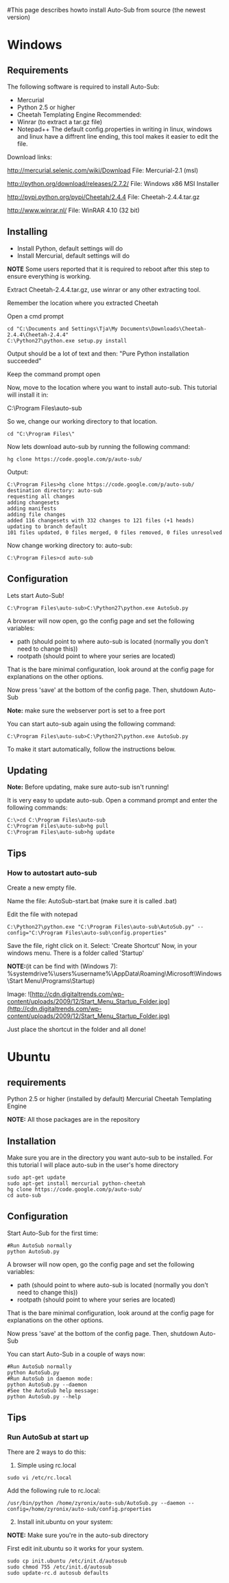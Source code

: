 #This page describes howto install Auto-Sub from source (the newest version)

# Windows #

## Requirements ##
The following software is required to install Auto-Sub:
  * Mercurial
  * Python 2.5 or higher
  * Cheetah Templating Engine
Recommended:
  * Winrar (to extract a tar.gz file)
  * Notepad++ The default config.properties in writing in linux, windows and linux have a diffrent line ending, this tool makes it easier to edit the file.

Download links:

http://mercurial.selenic.com/wiki/Download
File: Mercurial-2.1 (msI)

http://python.org/download/releases/2.7.2/
File: Windows x86 MSI Installer

http://pypi.python.org/pypi/Cheetah/2.4.4
File:  Cheetah-2.4.4.tar.gz

http://www.winrar.nl/
File: WinRAR 4.10 (32 bit)


## Installing ##
  * Install Python, default settings will do
  * Install Mercurial, default settings will do

**NOTE** Some users reported that it is required to reboot after this step to ensure everything is working.

Extract Cheetah-2.4.4.tar.gz, use winrar or any other extracting tool.

Remember the location where you extracted Cheetah

Open a cmd prompt

```
cd "C:\Documents and Settings\Tja\My Documents\Downloads\Cheetah-2.4.4\Cheetah-2.4.4"
C:\Python27\python.exe setup.py install
```

Output should be a lot of text and then: "Pure Python installation succeeded"

Keep the command prompt open

Now, move to the location where you want to install auto-sub. This tutorial will install it in:

C:\Program Files\auto-sub

So we, change our working directory to that location.
```
cd "C:\Program Files\"
```

Now lets download auto-sub by running the following command:
```
hg clone https://code.google.com/p/auto-sub/
```

Output:
```
C:\Program Files>hg clone https://code.google.com/p/auto-sub/
destination directory: auto-sub
requesting all changes
adding changesets
adding manifests
adding file changes
added 116 changesets with 332 changes to 121 files (+1 heads)
updating to branch default
101 files updated, 0 files merged, 0 files removed, 0 files unresolved
```

Now change working directory to: auto-sub:
```
C:\Program Files>cd auto-sub
```

## Configuration ##

Lets start Auto-Sub!
```
C:\Program Files\auto-sub>C:\Python27\python.exe AutoSub.py
```

A browser will now open, go the config page and set the following variables:

  * path (should point to where auto-sub is located (normally you don't need to change this))
  * rootpath (should point to where your series are located)

That is the bare minimal configuration, look around at the config page for explanations on the other options.

Now press 'save' at the bottom of the config page.
Then, shutdown Auto-Sub

**Note:** make sure the webserver port is set to a free port



You can start auto-sub again using the following command:

```
C:\Program Files\auto-sub>C:\Python27\python.exe AutoSub.py
```

To make it start automatically, follow the instructions below.

## Updating ##
**Note:** Before updating, make sure auto-sub isn't running!

It is very easy to update auto-sub. Open a command prompt and enter the following commands:
```
C:\>cd C:\Program Files\auto-sub
C:\Program Files\auto-sub>hg pull
C:\Program Files\auto-sub>hg update
```

## Tips ##
### How to autostart auto-sub ###
Create a new empty file.

Name the file: AutoSub-start.bat (make sure it is called .bat)

Edit the file with notepad
```
C:\Python27\python.exe "C:\Program Files\auto-sub\AutoSub.py" --config="C:\Program Files\auto-sub\config.properties"
```
Save the file, right click on it. Select: 'Create Shortcut'
Now, in your windows menu. There is a folder called 'Startup'

**NOTE:**(it can be find with (Windows 7): %systemdrive%\users\%username%\AppData\Roaming\Microsoft\Windows\Start Menu\Programs\Startup)

Image:
![http://cdn.digitaltrends.com/wp-content/uploads/2009/12/Start_Menu_Startup_Folder.jpg](http://cdn.digitaltrends.com/wp-content/uploads/2009/12/Start_Menu_Startup_Folder.jpg)

Just place the shortcut in the folder and all done!

# Ubuntu #
## requirements ##
Python 2.5 or higher (installed by default)
Mercurial
Cheetah Templating Engine

**NOTE:** All those packages are in the repository

## Installation ##
Make sure you are in the directory you want auto-sub to be installed. For this tutorial I will place auto-sub in the user's home directory
```
sudo apt-get update
sudo apt-get install mercurial python-cheetah
hg clone https://code.google.com/p/auto-sub/
cd auto-sub
```

## Configuration ##

Start Auto-Sub for the first time:

```
#Run AutoSub normally
python AutoSub.py
```

A browser will now open, go the config page and set the following variables:

  * path (should point to where auto-sub is located (normally you don't need to change this))
  * rootpath (should point to where your series are located)

That is the bare minimal configuration, look around at the config page for explanations on the other options.

Now press 'save' at the bottom of the config page.
Then, shutdown Auto-Sub

You can start Auto-Sub in a couple of ways now:

```
#Run AutoSub normally
python AutoSub.py
#Run AutoSub in daemon mode:
python AutoSub.py --daemon
#See the AutoSub help message:
python AutoSub.py --help
```

## Tips ##

### Run AutoSub at start up ###
There are 2 ways to do this:

1. Simple using rc.local
```
sudo vi /etc/rc.local
```

Add the following rule to rc.local:
```
/usr/bin/python /home/zyronix/auto-sub/AutoSub.py --daemon --config=/home/zyronix/auto-sub/config.properties
```

2. Install init.ubuntu on your system:

**NOTE:** Make sure you're in the auto-sub directory

First edit init.ubuntu so it works for your system.
```
sudo cp init.ubuntu /etc/init.d/autosub
sudo chmod 755 /etc/init.d/autosub
sudo update-rc.d autosub defaults
```